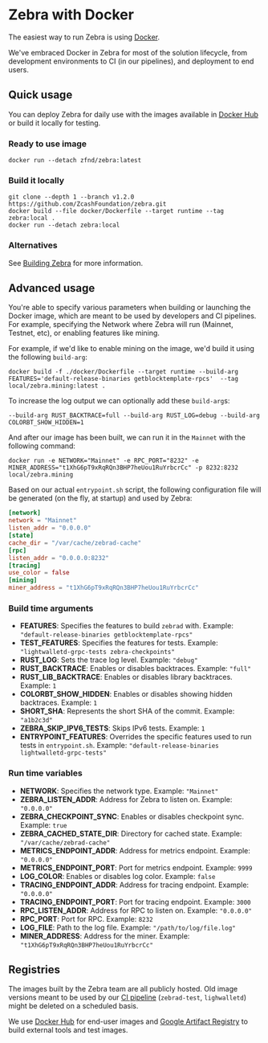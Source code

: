 # Zebra with Docker

The easiest way to run Zebra is using [Docker](https://docs.docker.com/get-docker/).

We've embraced Docker in Zebra for most of the solution lifecycle, from development environments to CI (in our pipelines), and deployment to end users.

## Quick usage

You can deploy Zebra for daily use with the images available in [Docker Hub](https://hub.docker.com/r/zfnd/zebra) or build it locally for testing.

### Ready to use image

```shell
docker run --detach zfnd/zebra:latest
```

### Build it locally

```shell
git clone --depth 1 --branch v1.2.0 https://github.com/ZcashFoundation/zebra.git
docker build --file docker/Dockerfile --target runtime --tag zebra:local .
docker run --detach zebra:local
```

### Alternatives

See [Building Zebra](https://github.com/ZcashFoundation/zebra#building-zebra) for more information.

## Advanced usage

You're able to specify various parameters when building or launching the Docker image, which are meant to be used by developers and CI pipelines. For example, specifying the Network where Zebra will run (Mainnet, Testnet, etc), or enabling features like mining.

For example, if we'd like to enable mining on the image, we'd build it using the following `build-arg`:

```shell
docker build -f ./docker/Dockerfile --target runtime --build-arg FEATURES='default-release-binaries getblocktemplate-rpcs'  --tag local/zebra.mining:latest .
```

To increase the log output we can optionally add these `build-arg`s:

```shell
--build-arg RUST_BACKTRACE=full --build-arg RUST_LOG=debug --build-arg COLORBT_SHOW_HIDDEN=1
```

And after our image has been built, we can run it in the `Mainnet` with the following command:

```shell
docker run -e NETWORK="Mainnet" -e RPC_PORT="8232" -e MINER_ADDRESS="t1XhG6pT9xRqRQn3BHP7heUou1RuYrbcrCc" -p 8232:8232 local/zebra.mining
```

Based on our actual `entrypoint.sh` script, the following configuration file will be generated (on the fly, at startup) and used by Zebra:

```toml
[network]
network = "Mainnet"
listen_addr = "0.0.0.0"
[state]
cache_dir = "/var/cache/zebrad-cache"
[rpc]
listen_addr = "0.0.0.0:8232"
[tracing]
use_color = false
[mining]
miner_address = "t1XhG6pT9xRqRQn3BHP7heUou1RuYrbcrCc"
```

### Build time arguments

- **FEATURES**: Specifies the features to build `zebrad` with. Example: `"default-release-binaries getblocktemplate-rpcs"`
- **TEST_FEATURES**: Specifies the features for tests. Example: `"lightwalletd-grpc-tests zebra-checkpoints"`
- **RUST_LOG**: Sets the trace log level. Example: `"debug"`
- **RUST_BACKTRACE**: Enables or disables backtraces. Example: `"full"`
- **RUST_LIB_BACKTRACE**: Enables or disables library backtraces. Example: `1`
- **COLORBT_SHOW_HIDDEN**: Enables or disables showing hidden backtraces. Example: `1`
- **SHORT_SHA**: Represents the short SHA of the commit. Example: `"a1b2c3d"`
- **ZEBRA_SKIP_IPV6_TESTS**: Skips IPv6 tests. Example: `1`
- **ENTRYPOINT_FEATURES**: Overrides the specific features used to run tests in `entrypoint.sh`. Example: `"default-release-binaries lightwalletd-grpc-tests"`

### Run time variables

- **NETWORK**: Specifies the network type. Example: `"Mainnet"`
- **ZEBRA_LISTEN_ADDR**: Address for Zebra to listen on. Example: `"0.0.0.0"`
- **ZEBRA_CHECKPOINT_SYNC**: Enables or disables checkpoint sync. Example: `true`
- **ZEBRA_CACHED_STATE_DIR**: Directory for cached state. Example: `"/var/cache/zebrad-cache"`
- **METRICS_ENDPOINT_ADDR**: Address for metrics endpoint. Example: `"0.0.0.0"`
- **METRICS_ENDPOINT_PORT**: Port for metrics endpoint. Example: `9999`
- **LOG_COLOR**: Enables or disables log color. Example: `false`
- **TRACING_ENDPOINT_ADDR**: Address for tracing endpoint. Example: `"0.0.0.0"`
- **TRACING_ENDPOINT_PORT**: Port for tracing endpoint. Example: `3000`
- **RPC_LISTEN_ADDR**: Address for RPC to listen on. Example: `"0.0.0.0"`
- **RPC_PORT**: Port for RPC. Example: `8232`
- **LOG_FILE**: Path to the log file. Example: `"/path/to/log/file.log"`
- **MINER_ADDRESS**: Address for the miner. Example: `"t1XhG6pT9xRqRQn3BHP7heUou1RuYrbcrCc"`

## Registries

The images built by the Zebra team are all publicly hosted. Old image versions meant to be used by our [CI pipeline](https://github.com/ZcashFoundation/zebra/blob/main/.github/workflows/continous-integration-docker.yml) (`zebrad-test`, `lighwalletd`) might be deleted on a scheduled basis.

We use [Docker Hub](https://hub.docker.com/r/zfnd/zebra) for end-user images and [Google Artifact Registry](https://console.cloud.google.com/artifacts/docker/zfnd-dev-zebra/us/zebra) to build external tools and test images.
